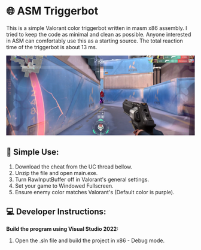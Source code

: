# 🌐 ASM Triggerbot
This is a simple Valorant color triggerbot written in masm x86 assembly. I tried to keep the code as minimal and clean as possible. Anyone interested in ASM can comfortably use this as a starting source. The total reaction time of the triggerbot is about 13 ms.


![Showcase](showcase/image1.png)

## 🌳 Simple Use:
1. Download the cheat from the UC thread bellow.
2. Unzip the file and open main.exe.
3. Turn RawInputBuffer off in Valorant's general settings.
4. Set your game to Windowed Fullscreen.
5. Ensure enemy color matches Valorant's (Default color is purple).

## 💻 Developer Instructions:
**Build the program using Visual Studio 2022:**
1. Open the .sln file and build the project in x86 - Debug mode.

